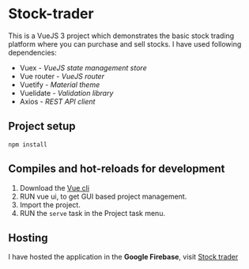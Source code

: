 # Stock-trader

This is a VueJS 3 project which demonstrates the basic stock trading platform where you can purchase and sell stocks.
I have used following dependencies:
- Vuex - _VueJS state management store_
- Vue router - _VueJS router_
- Vuetify - _Material theme_
- Vuelidate - _Validation library_
- Axios - _REST API client_

## Project setup
```
npm install
```

## Compiles and hot-reloads for development
1. Download the [Vue cli](https://cli.vuejs.org/)
2. RUN vue ui, to get GUI based project management.
3. Import the project.
4. RUN the `serve` task in the Project task menu.

## Hosting
I have hosted the application in the **Google Firebase**, visit [Stock trader](https://vue-project-5d139.firebaseapp.com/)
